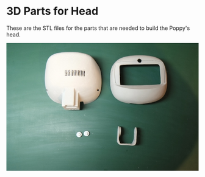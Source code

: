 # 3D Parts for Head

These are the STL files for the parts that are needed to build the Poppy's head.

![Head](../img/_DSF9105.JPG)

